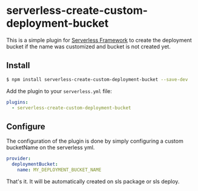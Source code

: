 # serverless-create-custom-deployment-bucket

This is a simple plugin for [Serverless Framework](https://serverless.com/) to create the deployment bucket if the name was customized and bucket is not created yet.

## Install

```bash
$ npm install serverless-create-custom-deployment-bucket --save-dev
```

Add the plugin to your `serverless.yml` file:

```yaml
plugins:
  - serverless-create-custom-deployment-bucket
```

## Configure

The configuration of the plugin is done by simply configuring a custom bucketName on the serverless yml.

```yaml
provider:
  deploymentBucket:
    name: MY_DEPLOYMENT_BUCKET_NAME
```

That's it. It will be automatically created on sls package or sls deploy.